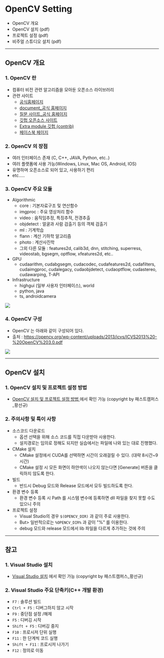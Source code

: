 # OpenCV Setting
  - OpenCV 개요
  - OpenCV 설치 (pdf)
  - 프로젝트 설정 (pdf)
  - 비주얼 스튜디오 설치 (pdf)

---

## OpenCV 개요
  ### 1. OpenCV 란
  - 컴퓨터 비전 관련 알고리즘을 모아둔 오픈소스 라이브러리
  - 관련 사이트
    - [공식홈페이지](https://opencv.org/)
    - [document_공식 홈페이지](http://docs.opencv.org/master/)
    - [질문 사이트_공식 홈페이지](http://answers.opencv.org/questions/)
    - [깃헙 오픈소스 사이트](https://github.com/opencv/opencv/)
    - [Extra module 깃헙 (contrib)](https://github.com/opencv/opencv_contrib/)
    - [페이스북 페이지](https://www.facebook.com/opencvlibrary)

  ### 2. OpenCV 의 장점
  - 여러 인터페이스 존재 (C, C++, JAVA, Python, etc..)
  - 여러 플랫폼에 사용 가능(Windows, Linux, Mac OS, Android, IOS)
  - 유명하며 오픈소스로 되어 있고, 사용하기 편리
  - etc.....

  ### 3. OpenCV 주요 모듈
  - Algorithmic
    - core : 기본자료구조 및 연산함수
    - imgproc : 주요 영상처리 함수
    - video : 움직임추정, 특징추적, 전경추출
    - objdetect : 얼굴과 사람 검출기 등의 객체 검출기
    - ml : 기계학습
    - flann : 계산 기하학 알고리즘
    - photo : 계산사진학
    - 그외 다른 모듈 : features2d, calib3d,  dnn, stitching, superress, videostab, bgsegm,  optflow, xfeatures2d, etc..
  - GPU
    - cudaarithm, cudabgsegm, cudacodec, cudafeatures2d, cudafilters, cudaimgproc, cudalegacy, cudaobjdetect, cudaoptflow, cudastereo, cudawarping, T-API
  - Infrastructure
    - highgui (일부 사용자 인터페이스), world
    - python, java
    - ts, androidcamera

  ![](https://github.com/Lee-KyungSeok/ComputerVision-Study/blob/master/Setting/picture/module.png)

  ### 4. OpenCV 구성
  - OpenCV 는 아래와 같이 구성되어 있다.
  - 출처 : https://opencv.org/wp-content/uploads/2013/icvs/ICVS2013%20-%20OpenCV%203.0.pdf

  ![](https://github.com/Lee-KyungSeok/ComputerVision-Study/blob/master/Setting/picture/structure.png)

---

## OpenCV 설치
  ### 1. OpenCV 설치 및 프로젝트 설정 방법
  - [OpenCV 설치 및 프로젝트 설정 방법 ](https://github.com/Lee-KyungSeok/ComputerVision-Study/blob/master/Setting/pdf/OpenCV%20install.pdf) 에서 확인 가능 (copyright by 패스트캠퍼스_황선규)

  ### 2. 주의사항 및 특이 사항
  - 소스코드 다운로드
    - 옵션 선택을 위해 소스 코드를 직접 다운받아 사용한다.
    - 설치경로는 임의로 정해도 되지만 실습에서는 파일에 나와 있는 대로 진행했다.
  - CMake 설치
    - CMake 설정에서 CUDA를 선택하면 시간이 오래걸릴 수 있다. (대략 8시간~9시간)
    - CMake 설정 시 모든 화면이 하얀색이 나오지 않는다면 [Generate] 버튼을 클릭하지 않도록 한다.
  - 빌드
    - 반드시 Debug 모드와 Release 모드에서 모두 빌드하도록 한다.
  - 환경 변수 등록
    - 환경 변수 등록 시 Path 를 시스템 변수에 등록하면 dll 파일을 찾지 못할 수도 있으니 주의
  - 프로젝트 설정
    - Visual Studio의 경우 `$(OPENCV_DIR)` 과 같이 주로 사용한다.
    - But> 일반적으로는 `%OPENCV_DIR%` 과 같이 "%" 를 이용한다.
    - debug 모드와 release 모드에서 lib 파일을 다르게 추가하는 것에 주의

---

## 참고
  ### 1. Visual Studio 설치
  - [Visual Studio 설치](https://github.com/Lee-KyungSeok/ComputerVision-Study/blob/master/Setting/pdf/Visual%20Studio%20install.pdf) 에서 확인 가능 (copyright by 패스트캠퍼스_황선규)

  ### 2. Visual Studio 주요 단축키(C++ 개발 환경)
  - `F7` : 솔루션 빌드
  - `Ctrl + F5` : 디버그하지 않고 시작
  - `F9` : 중단점 설정 /해제
  - `F5` : 디버깅 시작
  - `Shift + F5` : 디버깅 중지
  - `F10` : 프로시저 단위 실행
  - `F11` : 한 단계씩 코드 실행
  - `Shift + F11` : 프로시저 나가기
  - `F12` : 정의로 이동

